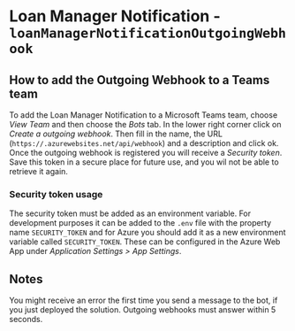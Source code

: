 # Loan Manager Notification - `loanManagerNotificationOutgoingWebhook`

## How to add the Outgoing Webhook to a Teams team

To add the Loan Manager Notification to a Microsoft Teams team, choose *View Team* and then choose the *Bots* tab. In the lower right corner click on *Create a outgoing webhook*. Then fill in the name, the URL (`https://.azurewebsites.net/api/webhook`) and a description and click ok. Once the outgoing webhook is registered you will receive a _Security token_. Save this token in a secure place for future use, and you wil not be able to retrieve it again. 

### Security token usage

The security token must be added as an environment variable. For development purposes it can be added to the `.env` file with the property name `SECURITY_TOKEN` and for Azure you should add it as a new environment variable called `SECURITY_TOKEN`. These can be configured in the Azure Web App under *Application Settings > App Settings*.

## Notes

You might receive an error the first time you send a message to the bot, if you just deployed the solution. Outgoing webhooks must answer within 5 seconds.
